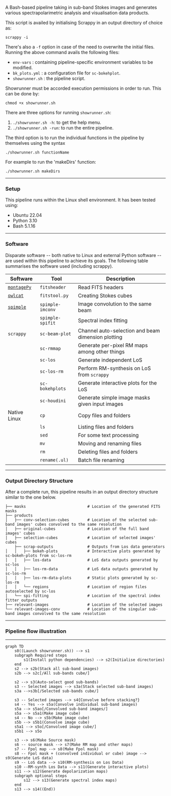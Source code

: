 A Bash-based pipeline taking in sub-band Stokes images and generates various spectrapolarimetric analysis and visualisation data products.

This script is availed by initialising Scrappy in an output directory of choice as:
```
scrappy -i
```
There's also a `-f` option in case of the need to overwrite the initial files. Running the above command avails the following files:

- `env-vars`      : containing pipeline-specific environment variables to be modified.
- `bk_plots.yml`  : a configuration file for `sc-bokehplot`.
- `showrunner.sh` : the pipeline script. 

Showrunner must be accorded execution permissions in order to run. This can be done by:
```
chmod +x showrunner.sh
```
There are three options for running `showrunner.sh`:

1. `./showrunner.sh -h`: to get the help menu.
2. `./showrunner.sh -run`: to run the entire pipeline.

The third option is to run the individual functions in the pipeline by themselves using the syntax 
```
./showrunner.sh functionName
```
For example to run the 'makeDirs' function:

```
./showrunner.sh makeDirs
```


-----
### Setup
This pipeline runs within the Linux shell environment. It has been tested using:

- Ubuntu 22.04
- Python 3.10
- Bash 5.1.16


-----
### Software
Disparate software -- both native to Linux and external Python software -- are used within this pipeline to achieve its goals. The following table summarises the software used (including scrappy).

| Software      |  Tool               | Description |
|---------------|---------------------|-------------|
| [`montagePy`](https://github.com/Caltech-IPAC/Montage)   | `fitsheader`        | Read FITS headers |
| [`owlcat`](https://github.com/ratt-ru/owlcat)      | `fitstool.py`       | Creating Stokes cubes |
| [`spimple`](https://github.com/landmanbester/spimple)     | `spimple-imconv`    | Image convolution to the same beam |
|               | `spimple-spifit`    | Spectral index fitting |
| `scrappy`     | `sc-beam-plot`      | Channel auto-selection and beam dimension plotting |
|               | `sc-rmmap`          | Generate per-pixel RM maps among other things |
|               | `sc-los`            | Generate independent LoS |
|               | `sc-los-rm`         | Perform RM-synthesis on LoS from `scrappy` |
|               | `sc-bokehplots`     | Generate interactive plots for the LoS |
|               | `sc-houdini`        | Generate simple image masks given input images |
| Native Linux  | `cp`                | Copy files and folders |
|               | `ls`                | Listing files and folders |
|               | `sed`               | For some text processing |
|               | `mv`                | Moving and renaming files |
|               | `rm`                | Deleting files and folders |
|               | `rename(.ul)`       | Batch file renaming |



-----
### Output Directory Structure

After a complete run, this pipeline results in an output directory structure similar to the one below.

```
├── masks                           # Location of the generated FITS masks
├── products
│   ├── conv-selection-cubes        # Location of the selected sub-band images' cubes convolved to the same resolution
│   ├── original-cubes              # Location of the full band images' cubes
│   ├── selection-cubes             # Location of selected images' cubes
    ├── scrap-outputs               # Outputs from Los data generators
│   │   ├── bokeh-plots             # Interactive plots generated by sc-bokeh-plots from sc-los-rm
│   │   ├── los-data                # LoS data outputs generated by sc-los
│   │   ├── los-rm-data             # LoS data outputs generated by sc-los-rm
│   │   ├── los-rm-data-plots       # Static plots generated by sc-los-rm
│   │   └── regions                 # Location of region files autoselected by sc-los
│   └── spi-fitting                 # Location of the spectral index fitter outputs
├── relevant-images                 # Location of the selected images
└── relevant-images-conv            # Location of the singular sub-band images convolved to the same resolution
```


----
### Pipeline flow illustration
----
```mermaid
graph TD
    s0((Launch showrunner.sh)) --> s1
    subgraph Required steps
        s1(Install python dependencies) --> s2(Initialise directories)
    end
    s2 --> s2b(Stack all sub-band images)
    s2b --> s2c[/All sub-bands cube/]
    
    s2 --> s3(Auto-select good sub-bands)
    s3 -- Selected images --> s3a(Stack selected sub-band images)
    s3a -->s3b[/Selected sub-bands cube/]

    s3 -- Selected images --> s4{Convolve before stacking?}
    s4 -- Yes --> s5a(Convolve individual sub-band images)
    s5a --> s5ao[/Convolved sub-band images/]
    s5a --> s5a1(Make image cube)
    s4 -- No --> s5b(Make image cube)
    s5b --> s5b1(Convolve image cube)
    s5a1 --> s5o[/Convolved image cube/]
    s5b1 --> s5o

    s3 --> s6(Make Source mask)
    s6 -- source mask --> s7(Make RM map and other maps)
    s7 -- Fpol map --> s8(Make Fpol mask)
    s8 -- Fpol mask + (convolved individual or cube) image --> s9(Generate LoS data)
    s9 -- LoS data --> s10(RM-synthesis on Los Data)
    s10 --RM-synth Los Data --> s11(Generate interactive plots)
    s11 --> s12(Generate depolarization maps)
    subgraph optional steps
        s12 --> s13(Generate spectral index maps)
    end
    s13 --> s14((End))

```